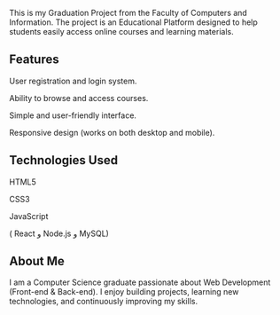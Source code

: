 This is my Graduation Project from the Faculty of Computers and Information.
The project is an Educational Platform designed to help students easily access online courses and learning materials.

## Features
User registration and login system.

Ability to browse and access courses.

Simple and user-friendly interface.

Responsive design (works on both desktop and mobile).

## Technologies Used
HTML5

CSS3

JavaScript

( React و Node.js و MySQL)

## About Me
I am a Computer Science graduate passionate about Web Development (Front-end & Back-end).
I enjoy building projects, learning new technologies, and continuously improving my skills.
